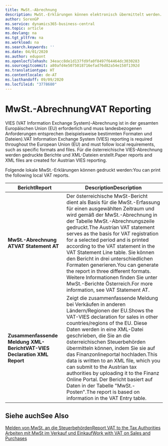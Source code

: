 ```yaml
---
title: MwSt.-Abrechnung
description: MwSt.-Erklärungen können elektronisch übermittelt werden.
author: SorenGP
ms.service: dynamics365-business-central
ms.topic: article
ms.devlang: na
ms.tgt_pltfrm: na
ms.workload: na
ms.search.keywords: ''
ms.date: 04/01/2020
ms.author: edupont
ms.openlocfilehash: 34eacc8de1d137fd9fa0f8497f64464dc3030283
ms.sourcegitcommit: a80afd4e5075018716efad76d82a54e158f1392d
ms.translationtype: HT
ms.contentlocale: de-AT
ms.lasthandoff: 09/09/2020
ms.locfileid: "3778680"
---
```

# <a name="vat-reporting"></a><span data-ttu-id="fce14-103">MwSt.-Abrechnung</span><span class="sxs-lookup"><span data-stu-id="fce14-103">VAT Reporting</span></span>
<span data-ttu-id="fce14-104">VIES (VAT Information Exchange System)-Abrechnung ist in der gesamten Europäischen Union (EU) erforderlich und muss landesbezogenen Anforderungen entsprechen (beispielsweise bestimmten Formaten und Dateien).</span><span class="sxs-lookup"><span data-stu-id="fce14-104">VAT Information Exchange System (VIES) reporting is required throughout the European Union (EU) and must follow local requirements, such as specific formats and files.</span></span> <span data-ttu-id="fce14-105">Für die österreichische VIES-Abrechnung werden gedruckte Berichte und XML-Dateien erstellt.</span><span class="sxs-lookup"><span data-stu-id="fce14-105">Paper reports and XML files are created for Austrian VIES reporting.</span></span>

<span data-ttu-id="fce14-106">Folgende lokale MwSt.-Erklärungen können gedruckt werden:</span><span class="sxs-lookup"><span data-stu-id="fce14-106">You can print the following local VAT reports.</span></span>  

|<span data-ttu-id="fce14-107">Bericht</span><span class="sxs-lookup"><span data-stu-id="fce14-107">Report</span></span>|<span data-ttu-id="fce14-108">Description</span><span class="sxs-lookup"><span data-stu-id="fce14-108">Description</span></span>|  
|------------|---------------------------------------|  
|<span data-ttu-id="fce14-109">**MwSt.-Abrechnung AT**</span><span class="sxs-lookup"><span data-stu-id="fce14-109">**VAT Statement AT**</span></span>|<span data-ttu-id="fce14-110">Der österreichische MwSt-Bericht dient als Basis für die MwSt.-Erfassung für einen ausgewählten Zeitraum und wird gemäß der MwSt.-Abrechnung in der Tabelle MwSt.-Abrechnungszeile gedruckt.</span><span class="sxs-lookup"><span data-stu-id="fce14-110">The Austrian VAT statement serves as the basis for VAT registration for a selected period and is printed according to the VAT statement in the VAT Statement Line table.</span></span> <span data-ttu-id="fce14-111">Sie können den Bericht in drei unterschiedlichen Formaten generieren.</span><span class="sxs-lookup"><span data-stu-id="fce14-111">You can generate the report in three different formats.</span></span> <span data-ttu-id="fce14-112">Weitere Informationen finden Sie unter MwSt.-Berichte Österreich.</span><span class="sxs-lookup"><span data-stu-id="fce14-112">For more information, see VAT Statement AT.</span></span>|  
|<span data-ttu-id="fce14-113">**Zusammenfassende Meldung XML-Bericht**</span><span class="sxs-lookup"><span data-stu-id="fce14-113">**VAT-VIES Declaration XML Report**</span></span>|<span data-ttu-id="fce14-114">Zeigt die zusammenfassende Meldung bei Verkäufen in anderen Ländern/Regionen der EU.</span><span class="sxs-lookup"><span data-stu-id="fce14-114">Shows the VAT-VIES declaration for sales in other countries/regions of the EU.</span></span> <span data-ttu-id="fce14-115">Diese Daten werden in eine XML-Datei geschrieben, die Sie an die österreichischen Steuerbehörden übermitteln können, indem Sie sie auf das Finanzonlineportal hochladen.</span><span class="sxs-lookup"><span data-stu-id="fce14-115">This data is written to an XML file, which you can submit to the Austrian tax authorities by uploading it to the Finanz Online Portal.</span></span> <span data-ttu-id="fce14-116">Der Bericht basiert auf Daten in der Tabelle "MwSt.-Posten".</span><span class="sxs-lookup"><span data-stu-id="fce14-116">The report is based on information in the VAT Entry table.</span></span>|  

## <a name="see-also"></a><span data-ttu-id="fce14-117">Siehe auch</span><span class="sxs-lookup"><span data-stu-id="fce14-117">See Also</span></span>  
[<span data-ttu-id="fce14-118">Melden von MwSt. an die Steuerbehörden</span><span class="sxs-lookup"><span data-stu-id="fce14-118">Report VAT to the Tax Authorities</span></span>](../../finance-how-report-vat.md)  
[<span data-ttu-id="fce14-119">Arbeiten mit MwSt im Verkauf und Einkauf</span><span class="sxs-lookup"><span data-stu-id="fce14-119">Work with VAT on Sales and Purchases</span></span>](../../finance-work-with-vat.md)
